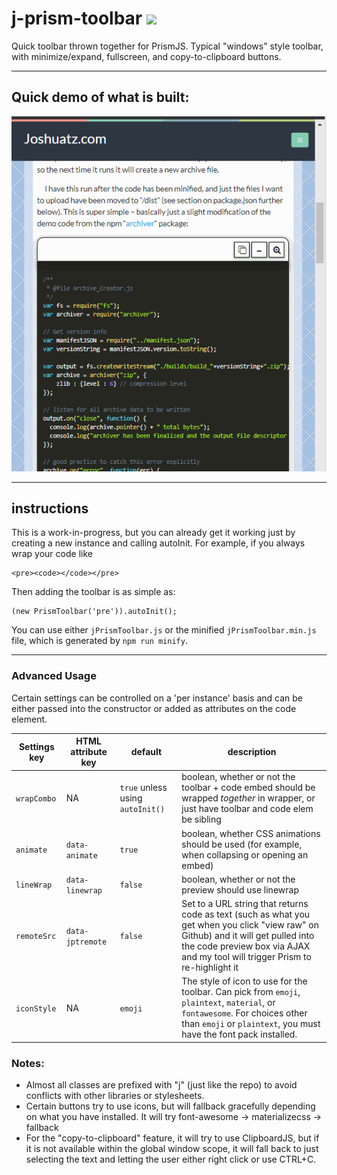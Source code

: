 # j-prism-toolbar ![](https://github.com/joshuatz/j-prism-toolbar/workflows/Node.js%20CI/badge.svg)
Quick toolbar thrown together for PrismJS. Typical "windows" style toolbar, with minimize/expand, fullscreen, and copy-to-clipboard buttons.

---

## Quick demo of what is built:
![Demo GIF](https://github.com/joshuatz/j-prism-toolbar/raw/master/demo-assets/j_prism_toolbar-Demo.gif "j-prism-toolbar demo")

---

## instructions
This is a work-in-progress, but you can already get it working just by creating a new instance and calling autoInit. For example, if you always wrap your code like
 ````
<pre><code></code></pre>
````
Then adding the toolbar is as simple as:
````
(new PrismToolbar('pre')).autoInit();
````

You can use either `jPrismToolbar.js` or the minified `jPrismToolbar.min.js` file, which is generated by `npm run minify`.

---

### Advanced Usage
Certain settings can be controlled on a 'per instance' basis and can be either passed into the constructor or added as attributes on the code element.

Settings key | HTML attribute key | default | description
--- | --- | --- | ----
`wrapCombo` | NA | `true` unless using `autoInit()` | boolean, whether or not the toolbar + code embed should be wrapped *together* in wrapper, or just have toolbar and code elem be sibling
`animate` | `data-animate` | `true` | boolean, whether CSS animations should be used (for example, when collapsing or opening an embed)
`lineWrap` | `data-linewrap` | `false` | boolean, whether or not the preview should use linewrap
`remoteSrc` | `data-jptremote` | `false` | Set to a URL string that returns code as text (such as what you get when you click "view raw" on Github) and it will get pulled into the code preview box via AJAX and my tool will trigger Prism to re-highlight it
`iconStyle` | NA | `emoji` | The style of icon to use for the toolbar. Can pick from `emoji`, `plaintext`,  `material`, or `fontawesome`. For choices other than `emoji` or `plaintext`, you must have the font pack installed.

### Notes:
 -  Almost all classes are prefixed with "j" (just like the repo) to avoid conflicts with other libraries or stylesheets.
 -  Certain buttons try to use icons, but will fallback gracefully depending on what you have installed. It will try font-awesome -> materializecss -> fallback
 -  For the "copy-to-clipboard" feature, it will try to use ClipboardJS, but if it is not available within the global window scope, it will fall back to just selecting the text and letting the user either right click or use CTRL+C.
